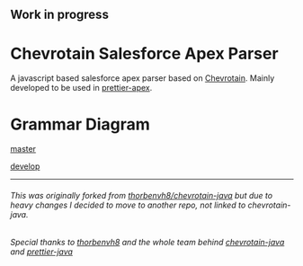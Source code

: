 ## Work in progress
# Chevrotain Salesforce Apex Parser

A javascript based salesforce apex parser based on [Chevrotain](https://github.com/SAP/chevrotain). Mainly developed to be used in [prettier-apex](https://github.com/nchursin/prettier-apex).

# Grammar Diagram
[master](https://rawgit.com/nchursin/chevrotain-apex/master/generated_diagrams.html)

[develop](https://rawgit.com/nchursin/chevrotain-apex/develop/generated_diagrams.html)

___
###### This was originally forked from [thorbenvh8/chevrotain-java](https://github.com/thorbenvh8/chevrotain-java) but due to heavy changes I decided to move to another repo, not linked to chevrotain-java.

###### Special thanks to [thorbenvh8](https://github.com/thorbenvh8) and the whole team behind [chevrotain-java](https://github.com/thorbenvh8/chevrotain-java) and [prettier-java](https://github.com/thorbenvh8/prettier-java)